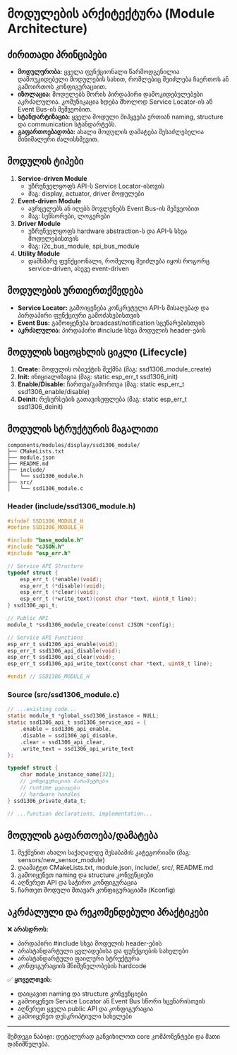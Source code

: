 # მოდულების არქიტექტურა (Module Architecture)

## ძირითადი პრინციპები

- **მოდულურობა:** ყველა ფუნქციონალი წარმოდგენილია დამოუკიდებელი მოდულების სახით, რომლებიც შეიძლება ჩაერთოს ან გამოირთოს კონფიგურაციით.
- **იზოლაცია:** მოდულებს შორის პირდაპირი დამოკიდებულებები აკრძალულია. კომუნიკაცია ხდება მხოლოდ Service Locator-ის ან Event Bus-ის მეშვეობით.
- **სტანდარტიზაცია:** ყველა მოდული მიჰყვება ერთიან naming, structure და communication სტანდარტებს.
- **გაფართოებადობა:** ახალი მოდულის დამატება შესაძლებელია მინიმალური ძალისხმევით.

## მოდულის ტიპები

1. **Service-driven Module**
   - უზრუნველყოფს API-ს Service Locator-ისთვის
   - მაგ: display, actuator, driver მოდულები
2. **Event-driven Module**
   - ავრცელებს ან იღებს მოვლენებს Event Bus-ის მეშვეობით
   - მაგ: სენსორები, ლოგერები
3. **Driver Module**
   - უზრუნველყოფს hardware abstraction-ს და API-ს სხვა მოდულებისთვის
   - მაგ: i2c_bus_module, spi_bus_module
4. **Utility Module**
   - დამხმარე ფუნქციონალი, რომელიც შეიძლება იყოს როგორც service-driven, ასევე event-driven

## მოდულების ურთიერთქმედება

- **Service Locator:** გამოიყენება კონკრეტული API-ს მისაღებად და პირდაპირი ფუნქციური გამოძახებისთვის
- **Event Bus:** გამოიყენება broadcast/notification სცენარებისთვის
- **აკრძალულია:** პირდაპირი #include სხვა მოდულის header-ების

## მოდულის სიცოცხლის ციკლი (Lifecycle)

1. **Create:** მოდულის ობიექტის შექმნა (მაგ: ssd1306_module_create)
2. **Init:** ინიციალიზაცია (მაგ: static esp_err_t ssd1306_init)
3. **Enable/Disable:** ჩართვა/გამორთვა (მაგ: static esp_err_t ssd1306_enable/disable)
4. **Deinit:** რესურსების გათავისუფლება (მაგ: static esp_err_t ssd1306_deinit)

## მოდულის სტრუქტურის მაგალითი

```
components/modules/display/ssd1306_module/
├── CMakeLists.txt
├── module.json
├── README.md
├── include/
│   └── ssd1306_module.h
├── src/
│   └── ssd1306_module.c
```

### Header (include/ssd1306_module.h)

```c
#ifndef SSD1306_MODULE_H
#define SSD1306_MODULE_H

#include "base_module.h"
#include "cJSON.h"
#include "esp_err.h"

// Service API Structure
typedef struct {
    esp_err_t (*enable)(void);
    esp_err_t (*disable)(void);
    esp_err_t (*clear)(void);
    esp_err_t (*write_text)(const char *text, uint8_t line);
} ssd1306_api_t;

// Public API
module_t *ssd1306_module_create(const cJSON *config);

// Service API Functions
esp_err_t ssd1306_api_enable(void);
esp_err_t ssd1306_api_disable(void);
esp_err_t ssd1306_api_clear(void);
esp_err_t ssd1306_api_write_text(const char *text, uint8_t line);

#endif // SSD1306_MODULE_H
```

### Source (src/ssd1306_module.c)

```c
// ...existing code...
static module_t *global_ssd1306_instance = NULL;
static ssd1306_api_t ssd1306_service_api = {
    .enable = ssd1306_api_enable,
    .disable = ssd1306_api_disable,
    .clear = ssd1306_api_clear,
    .write_text = ssd1306_api_write_text
};

typedef struct {
    char module_instance_name[32];
    // კონფიგურაციის პარამეტრები
    // runtime ცვლადები
    // hardware handles
} ssd1306_private_data_t;

// ...function declarations, implementation...
```

## მოდულის გაფართოება/დამატება

1. შექმენით ახალი საქაღალდე შესაბამის კატეგორიაში (მაგ: sensors/new_sensor_module)
2. დაამატეთ CMakeLists.txt, module.json, include/, src/, README.md
3. გამოიყენეთ naming და structure კონვენციები
4. აღწერეთ API და საჭირო კონფიგურაცია
5. ჩართეთ მოდული მთავარ კონფიგურაციაში (Kconfig)

## აკრძალული და რეკომენდებული პრაქტიკები

❌ **არასდროს:**
- პირდაპირი #include სხვა მოდულის header-ების
- არასტანდარტული ცვლადებისა და ფუნქციების სახელები
- არასტანდარტული ფაილური სტრუქტურა
- კონფიგურაციის მნიშვნელობების hardcode

✅ **ყოველთვის:**
- დაიცავით naming და structure კონვენციები
- გამოიყენეთ Service Locator ან Event Bus სწორი სცენარისთვის
- აღწერეთ ყველა public API და კონფიგურაცია
- გამოიყენეთ დესკრიპტიული სახელები

---

შემდეგი ნაბიჯი: დეტალურად განვიხილოთ core კომპონენტები და მათი დანიშნულება.

